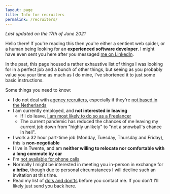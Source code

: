 ```yaml
---
layout: page
title: Info for recruiters
permalink: /recruiters/
---
```


*Last updated on the 17th of June 2021*

Hello there! If you're reading this then you're either a sentient web spider, or a human being looking for 
an **experienced software developer**. I might have even sent you here after you messaged
 [me on LinkedIn](https://www.linkedin.com/in/jeroen-steenbeeke-1b13676/). 
 
In the past, this page housed a rather exhaustive list of things I was looking for in a perfect job 
and a bunch of other things, but seeing as you probably value you your time as much as I do mine, I've 
shortened it to just some basic instructions.

Some things you need to know:

 * I do not deal with [agency recruiters](/recruiters/no-agency-recruiters), especially if they're [not based in the Netherlands](/recruiters/no-agency-recruiters#foreign-recruiters)
 * I am currently employed, and **not interested in leaving**
   * If I do leave, [I am most likely to do so as a Freelancer](/recruiters/about-freelancing)
   * The current pandemic has reduced the chances of me leaving  my current job down from "highly unlikely" to "not a snowball's chance in hell".
 * I work a 32 hour part-time job (Monday, Tuesday, Thursday and Friday), this is **non-negotiable**
 * I live in Twente, and am **neither willing to relocate nor comfortable with a long commute by car**
 * I'm [not available for phone calls](/recruiters/fuck-phonecalls)
 * Normally I might be interested in meeting you in-person in exchange for **a [bribe](/recruiters/bribes)**, though due to personal circumstances I will decline such an invitation at this time.
 * Read my list of [do's and don'ts](/recruiters/dos-donts) before you contact me. If you don't I'll likely just send you back here.
